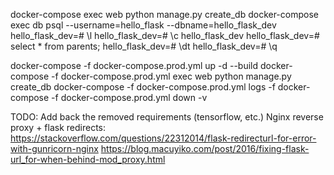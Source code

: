 docker-compose exec web python manage.py create_db
docker-compose exec db psql --username=hello_flask --dbname=hello_flask_dev
  hello_flask_dev=# \l
  hello_flask_dev=# \c hello_flask_dev
  hello_flask_dev=# select * from parents;
  hello_flask_dev=# \dt
  hello_flask_dev=# \q

docker-compose -f docker-compose.prod.yml up -d --build
docker-compose -f docker-compose.prod.yml exec web python manage.py create_db
docker-compose -f docker-compose.prod.yml logs -f
docker-compose -f docker-compose.prod.yml down -v

TODO:
Add back the removed requirements (tensorflow, etc.)
Nginx reverse proxy + flask redirects:
https://stackoverflow.com/questions/22312014/flask-redirecturl-for-error-with-gunricorn-nginx
https://blog.macuyiko.com/post/2016/fixing-flask-url_for-when-behind-mod_proxy.html
